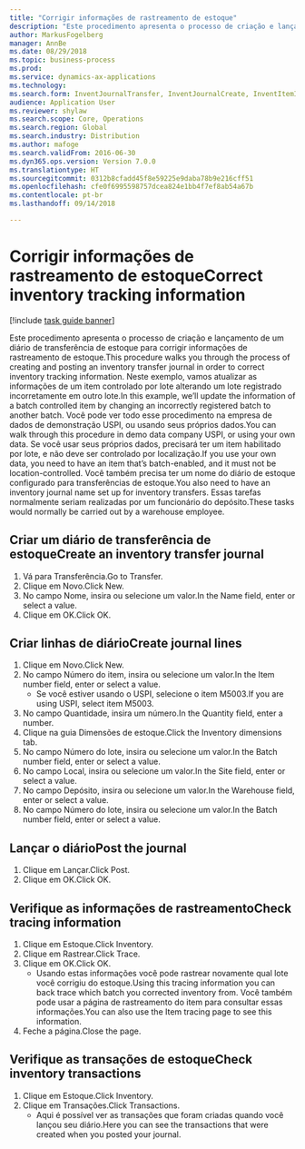 ```yaml
--- 
title: "Corrigir informações de rastreamento de estoque"
description: "Este procedimento apresenta o processo de criação e lançamento de um diário de transferência de estoque para corrigir informações de rastreamento de estoque."
author: MarkusFogelberg
manager: AnnBe
ms.date: 08/29/2018
ms.topic: business-process
ms.prod: 
ms.service: dynamics-ax-applications
ms.technology: 
ms.search.form: InventJournalTransfer, InventJournalCreate, InventItemIdLookupSimple, InventBatchIdLookup, InventLocationIdLookup, InventDimTracking, InventTrans
audience: Application User
ms.reviewer: shylaw
ms.search.scope: Core, Operations
ms.search.region: Global
ms.search.industry: Distribution
ms.author: mafoge
ms.search.validFrom: 2016-06-30
ms.dyn365.ops.version: Version 7.0.0
ms.translationtype: HT
ms.sourcegitcommit: 0312b8cfadd45f8e59225e9daba78b9e216cff51
ms.openlocfilehash: cfe0f6995598757dcea824e1bb4f7ef8ab54a67b
ms.contentlocale: pt-br
ms.lasthandoff: 09/14/2018

---
```

# <a name="correct-inventory-tracking-information"></a><span data-ttu-id="a4e4b-103">Corrigir informações de rastreamento de estoque</span><span class="sxs-lookup"><span data-stu-id="a4e4b-103">Correct inventory tracking information</span></span>

[!include [task guide banner](../../includes/task-guide-banner.md)]

<span data-ttu-id="a4e4b-104">Este procedimento apresenta o processo de criação e lançamento de um diário de transferência de estoque para corrigir informações de rastreamento de estoque.</span><span class="sxs-lookup"><span data-stu-id="a4e4b-104">This procedure walks you through the process of creating and posting an inventory transfer journal in order to correct inventory tracking information.</span></span> <span data-ttu-id="a4e4b-105">Neste exemplo, vamos atualizar as informações de um item controlado por lote alterando um lote registrado incorretamente em outro lote.</span><span class="sxs-lookup"><span data-stu-id="a4e4b-105">In this example, we’ll update the information of a batch controlled item by changing an incorrectly registered batch to another batch.</span></span> <span data-ttu-id="a4e4b-106">Você pode ver todo esse procedimento na empresa de dados de demonstração USPI, ou usando seus próprios dados.</span><span class="sxs-lookup"><span data-stu-id="a4e4b-106">You can walk through this procedure in demo data company USPI, or using your own data.</span></span> <span data-ttu-id="a4e4b-107">Se você usar seus próprios dados, precisará ter um item habilitado por lote, e não deve ser controlado por localização.</span><span class="sxs-lookup"><span data-stu-id="a4e4b-107">If you use your own data, you need to have an item that’s batch-enabled, and it must not be location-controlled.</span></span> <span data-ttu-id="a4e4b-108">Você também precisa ter um nome do diário de estoque configurado para transferências de estoque.</span><span class="sxs-lookup"><span data-stu-id="a4e4b-108">You also need to have an inventory journal name set up for inventory transfers.</span></span> <span data-ttu-id="a4e4b-109">Essas tarefas normalmente seriam realizadas por um funcionário do depósito.</span><span class="sxs-lookup"><span data-stu-id="a4e4b-109">These tasks would normally be carried out by a warehouse employee.</span></span>


## <a name="create-an-inventory-transfer-journal"></a><span data-ttu-id="a4e4b-110">Criar um diário de transferência de estoque</span><span class="sxs-lookup"><span data-stu-id="a4e4b-110">Create an inventory transfer journal</span></span>
1. <span data-ttu-id="a4e4b-111">Vá para Transferência.</span><span class="sxs-lookup"><span data-stu-id="a4e4b-111">Go to Transfer.</span></span>
2. <span data-ttu-id="a4e4b-112">Clique em Novo.</span><span class="sxs-lookup"><span data-stu-id="a4e4b-112">Click New.</span></span>
3. <span data-ttu-id="a4e4b-113">No campo Nome, insira ou selecione um valor.</span><span class="sxs-lookup"><span data-stu-id="a4e4b-113">In the Name field, enter or select a value.</span></span>
4. <span data-ttu-id="a4e4b-114">Clique em OK.</span><span class="sxs-lookup"><span data-stu-id="a4e4b-114">Click OK.</span></span>

## <a name="create-journal-lines"></a><span data-ttu-id="a4e4b-115">Criar linhas de diário</span><span class="sxs-lookup"><span data-stu-id="a4e4b-115">Create journal lines</span></span>
1. <span data-ttu-id="a4e4b-116">Clique em Novo.</span><span class="sxs-lookup"><span data-stu-id="a4e4b-116">Click New.</span></span>
2. <span data-ttu-id="a4e4b-117">No campo Número do item, insira ou selecione um valor.</span><span class="sxs-lookup"><span data-stu-id="a4e4b-117">In the Item number field, enter or select a value.</span></span>
    * <span data-ttu-id="a4e4b-118">Se você estiver usando o USPI, selecione o item M5003.</span><span class="sxs-lookup"><span data-stu-id="a4e4b-118">If you are using USPI, select item M5003.</span></span>  
3. <span data-ttu-id="a4e4b-119">No campo Quantidade, insira um número.</span><span class="sxs-lookup"><span data-stu-id="a4e4b-119">In the Quantity field, enter a number.</span></span>
4. <span data-ttu-id="a4e4b-120">Clique na guia Dimensões de estoque.</span><span class="sxs-lookup"><span data-stu-id="a4e4b-120">Click the Inventory dimensions tab.</span></span>
5. <span data-ttu-id="a4e4b-121">No campo Número do lote, insira ou selecione um valor.</span><span class="sxs-lookup"><span data-stu-id="a4e4b-121">In the Batch number field, enter or select a value.</span></span>
6. <span data-ttu-id="a4e4b-122">No campo Local, insira ou selecione um valor.</span><span class="sxs-lookup"><span data-stu-id="a4e4b-122">In the Site field, enter or select a value.</span></span>
7. <span data-ttu-id="a4e4b-123">No campo Depósito, insira ou selecione um valor.</span><span class="sxs-lookup"><span data-stu-id="a4e4b-123">In the Warehouse field, enter or select a value.</span></span>
8. <span data-ttu-id="a4e4b-124">No campo Número do lote, insira ou selecione um valor.</span><span class="sxs-lookup"><span data-stu-id="a4e4b-124">In the Batch number field, enter or select a value.</span></span>

## <a name="post-the-journal"></a><span data-ttu-id="a4e4b-125">Lançar o diário</span><span class="sxs-lookup"><span data-stu-id="a4e4b-125">Post the journal</span></span>
1. <span data-ttu-id="a4e4b-126">Clique em Lançar.</span><span class="sxs-lookup"><span data-stu-id="a4e4b-126">Click Post.</span></span>
2. <span data-ttu-id="a4e4b-127">Clique em OK.</span><span class="sxs-lookup"><span data-stu-id="a4e4b-127">Click OK.</span></span>

## <a name="check-tracing-information"></a><span data-ttu-id="a4e4b-128">Verifique as informações de rastreamento</span><span class="sxs-lookup"><span data-stu-id="a4e4b-128">Check tracing information</span></span>
1. <span data-ttu-id="a4e4b-129">Clique em Estoque.</span><span class="sxs-lookup"><span data-stu-id="a4e4b-129">Click Inventory.</span></span>
2. <span data-ttu-id="a4e4b-130">Clique em Rastrear.</span><span class="sxs-lookup"><span data-stu-id="a4e4b-130">Click Trace.</span></span>
3. <span data-ttu-id="a4e4b-131">Clique em OK.</span><span class="sxs-lookup"><span data-stu-id="a4e4b-131">Click OK.</span></span>
    * <span data-ttu-id="a4e4b-132">Usando estas informações você pode rastrear novamente qual lote você corrigiu do estoque.</span><span class="sxs-lookup"><span data-stu-id="a4e4b-132">Using this tracing information you can back trace which batch you corrected inventory from.</span></span>  <span data-ttu-id="a4e4b-133">Você também pode usar a página de rastreamento do item para consultar essas informações.</span><span class="sxs-lookup"><span data-stu-id="a4e4b-133">You can also use the Item tracing page to see this information.</span></span>  
4. <span data-ttu-id="a4e4b-134">Feche a página.</span><span class="sxs-lookup"><span data-stu-id="a4e4b-134">Close the page.</span></span>

## <a name="check-inventory-transactions"></a><span data-ttu-id="a4e4b-135">Verifique as transações de estoque</span><span class="sxs-lookup"><span data-stu-id="a4e4b-135">Check inventory transactions</span></span>
1. <span data-ttu-id="a4e4b-136">Clique em Estoque.</span><span class="sxs-lookup"><span data-stu-id="a4e4b-136">Click Inventory.</span></span>
2. <span data-ttu-id="a4e4b-137">Clique em Transações.</span><span class="sxs-lookup"><span data-stu-id="a4e4b-137">Click Transactions.</span></span>
    * <span data-ttu-id="a4e4b-138">Aqui é possível ver as transações que foram criadas quando você lançou seu diário.</span><span class="sxs-lookup"><span data-stu-id="a4e4b-138">Here you can see the transactions that were created when you posted your journal.</span></span>   


